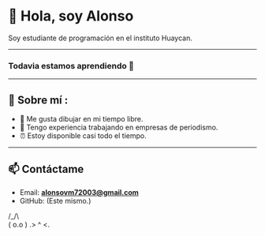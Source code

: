 # 👋 Hola, soy Alonso
Soy estudiante de programación en el instituto Huaycan.

---

### Todavia estamos aprendiendo 📖

---

## 📂 Sobre mí : 
- 🎨 Me gusta dibujar en mi tiempo libre.  
- 📰 Tengo experiencia trabajando en empresas de periodismo.
- ⏰ Estoy disponible casi todo el tiempo.  

---

## 📫 Contáctame
- Email: **alonsovm72003@gmail.com**  
- GitHub: (Este mismo.)


 /\_/\  
( o.o ) 
.> ^ <. 
